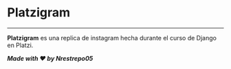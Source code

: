 # Platzigram

*** 

**Platzigram** es una replica de instagram hecha durante el curso de Django en Platzi.

***Made with ❤ by Nrestrepo05***
